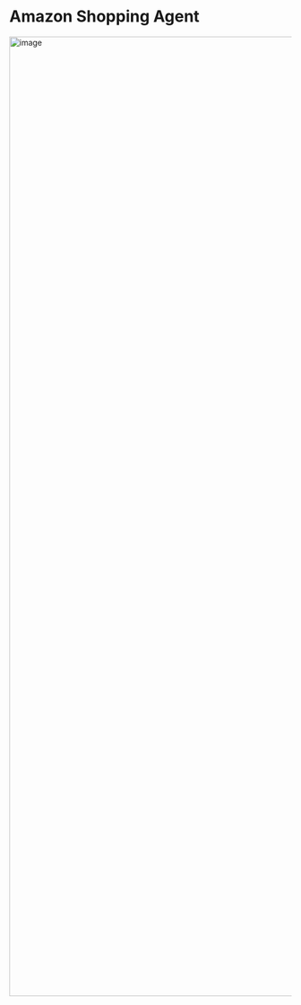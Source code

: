 # Amazon Shopping Agent 

<img width="1711" alt="image" src="https://github.com/user-attachments/assets/8d52a7bb-c931-4fb7-ac2d-e3d3beb8c312">
